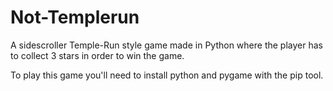 # Not-Templerun
A sidescroller Temple-Run style game made in Python where the player has to collect 3 stars in order to win the game. 

To play this game you'll need to install python and pygame with the pip tool.
